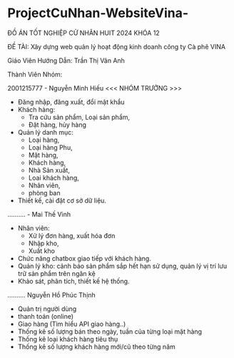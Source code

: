 # ProjectCuNhan-WebsiteVina-

ĐỒ ÁN TỐT NGHIỆP CỬ NHÂN HUIT 2024 KHÓA 12

ĐỀ TÀI: Xây dựng web quản lý hoạt động kinh doanh công ty Cà phê VINA

Giáo Viên Hướng Dẫn: Trần Thị Vân Anh

Thành Viên Nhóm:

2001215777 - Nguyễn Minh Hiếu <<< NHÓM TRƯỞNG >>>
 - Đăng nhập, đăng xuất, đổi mật khẩu
 - Khách hàng:
	+ Tra cứu sản phẩm, Loại sản phẩm, 
	+ Đặt hàng, hủy hàng
 - Quản lý danh mục:
	+ Loại hàng,
	+ Loại hàng Phu,
	+ Mặt hàng, 
	+ Khách hàng,
	+ Nhà Sản xuất,
	+ Loai khách hàng,
	+ Nhân viên,
	+ phòng ban
 - Thiết kế, cài đặt cơ sở dữ liệu.
   
.......... - Mai Thế Vinh
 - Nhân viên: 
      + Xử lý đơn hàng, xuất hóa đơn
      + Nhập kho, 
      + Xuất kho
 - Chức năng chatbox giao tiếp với khách hàng.
 - Quản lý kho: cảnh báo sản phẩm sắp hết hạn sử dụng, quản lý vị trí lưu trữ sản phẩm trên ngăn kệ
 - Khảo sát, phân tích, thiết kế hệ thống.
   
.......... Nguyễn Hồ Phúc Thịnh
 - Quản trị người dùng
 - thanh toán (online)
 - Giao hàng (Tìm hiểu API giao hàng..)
 - Thống kê số lượng bán theo ngày, tuần của từng loại mặt hàng
 - Thống kê loại khách hàng tiêu thụ 
 - Thống kê số lượng khách hàng mới/cũ theo từng năm
